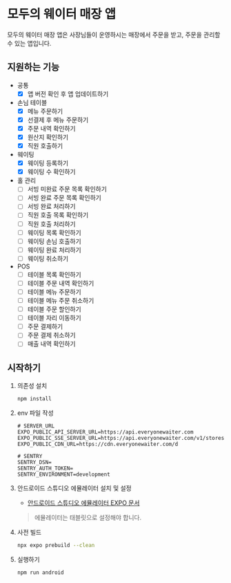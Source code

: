 # 모두의 웨이터 매장 앱

모두의 웨이터 매장 앱은 사장님들이 운영하시는 매장에서 주문을 받고, 주문을 관리할 수 있는 앱입니다.<br/>

## 지원하는 기능

- 공통
    - [x] 앱 버전 확인 후 앱 업데이트하기
- 손님 테이블
    - [x] 메뉴 주문하기
    - [x] 선결제 후 메뉴 주문하기
    - [x] 주문 내역 확인하기
    - [x] 원산지 확인하기
    - [x] 직원 호출하기
- 웨이팅
    - [x] 웨이팅 등록하기
    - [x] 웨이팅 수 확인하기
- 홀 관리
    - [ ] 서빙 미완료 주문 목록 확인하기
    - [ ] 서빙 완료 주문 목록 확인하기
    - [ ] 서빙 완료 처리하기
    - [ ] 직원 호출 목록 확인하기
    - [ ] 직원 호출 처리하기
    - [ ] 웨이팅 목록 확인하기
    - [ ] 웨이팅 손님 호출하기
    - [ ] 웨이팅 완료 처리하기
    - [ ] 웨이팅 취소하기
- POS
    - [ ] 테이블 목록 확인하기
    - [ ] 테이블 주문 내역 확인하기
    - [ ] 테이블 메뉴 주문하기
    - [ ] 테이블 메뉴 주문 취소하기
    - [ ] 테이블 주문 할인하기
    - [ ] 테이블 자리 이동하기
    - [ ] 주문 결제하기
    - [ ] 주문 결제 취소하기
    - [ ] 매출 내역 확인하기

## 시작하기

1. 의존성 설치

   ```bash
   npm install
   ```

2. env 파일 작성

   ```env
   # SERVER_URL
   EXPO_PUBLIC_API_SERVER_URL=https://api.everyonewaiter.com
   EXPO_PUBLIC_SSE_SERVER_URL=https://api.everyonewaiter.com/v1/stores/subscribe
   EXPO_PUBLIC_CDN_URL=https://cdn.everyonewaiter.com/d
   
   # SENTRY
   SENTRY_DSN=
   SENTRY_AUTH_TOKEN=
   SENTRY_ENVIRONMENT=development
   ```

3. 안드로이드 스튜디오 에뮬레이터 설치 및 설정

    - [안드로이드 스튜디오 에뮬레이터 EXPO 문서](https://docs.expo.dev/workflow/android-studio-emulator/)

   > 에뮬레이터는 태블릿으로 설정해야 합니다.

4. 사전 빌드

    ```bash
    npx expo prebuild --clean
    ```

5. 실행하기

   ```bash
   npm run android
   ```
